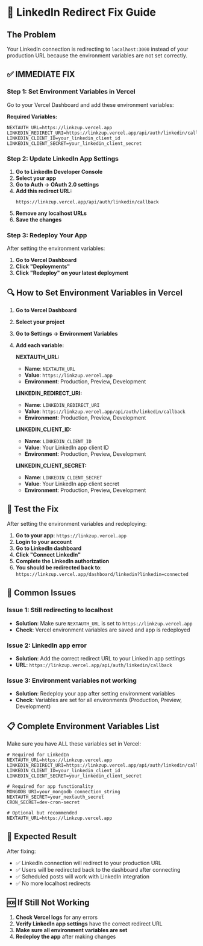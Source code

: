 # 🔧 LinkedIn Redirect Fix Guide

## The Problem
Your LinkedIn connection is redirecting to `localhost:3000` instead of your production URL because the environment variables are not set correctly.

## ✅ IMMEDIATE FIX

### Step 1: Set Environment Variables in Vercel

Go to your Vercel Dashboard and add these environment variables:

**Required Variables:**
```env
NEXTAUTH_URL=https://linkzup.vercel.app
LINKEDIN_REDIRECT_URI=https://linkzup.vercel.app/api/auth/linkedin/callback
LINKEDIN_CLIENT_ID=your_linkedin_client_id
LINKEDIN_CLIENT_SECRET=your_linkedin_client_secret
```

### Step 2: Update LinkedIn App Settings

1. **Go to LinkedIn Developer Console**
2. **Select your app**
3. **Go to Auth → OAuth 2.0 settings**
4. **Add this redirect URL:**
   ```
   https://linkzup.vercel.app/api/auth/linkedin/callback
   ```
5. **Remove any localhost URLs**
6. **Save the changes**

### Step 3: Redeploy Your App

After setting the environment variables:
1. **Go to Vercel Dashboard**
2. **Click "Deployments"**
3. **Click "Redeploy" on your latest deployment**

## 🔍 How to Set Environment Variables in Vercel

1. **Go to Vercel Dashboard**
2. **Select your project**
3. **Go to Settings → Environment Variables**
4. **Add each variable:**

   **NEXTAUTH_URL:**
   - **Name**: `NEXTAUTH_URL`
   - **Value**: `https://linkzup.vercel.app`
   - **Environment**: Production, Preview, Development

   **LINKEDIN_REDIRECT_URI:**
   - **Name**: `LINKEDIN_REDIRECT_URI`
   - **Value**: `https://linkzup.vercel.app/api/auth/linkedin/callback`
   - **Environment**: Production, Preview, Development

   **LINKEDIN_CLIENT_ID:**
   - **Name**: `LINKEDIN_CLIENT_ID`
   - **Value**: Your LinkedIn app client ID
   - **Environment**: Production, Preview, Development

   **LINKEDIN_CLIENT_SECRET:**
   - **Name**: `LINKEDIN_CLIENT_SECRET`
   - **Value**: Your LinkedIn app client secret
   - **Environment**: Production, Preview, Development

## 🧪 Test the Fix

After setting the environment variables and redeploying:

1. **Go to your app**: `https://linkzup.vercel.app`
2. **Login to your account**
3. **Go to LinkedIn dashboard**
4. **Click "Connect LinkedIn"**
5. **Complete the LinkedIn authorization**
6. **You should be redirected back to**: `https://linkzup.vercel.app/dashboard/linkedin?linkedin=connected`

## 🚨 Common Issues

### Issue 1: Still redirecting to localhost
- **Solution**: Make sure `NEXTAUTH_URL` is set to `https://linkzup.vercel.app`
- **Check**: Vercel environment variables are saved and app is redeployed

### Issue 2: LinkedIn app error
- **Solution**: Add the correct redirect URL to your LinkedIn app settings
- **URL**: `https://linkzup.vercel.app/api/auth/linkedin/callback`

### Issue 3: Environment variables not working
- **Solution**: Redeploy your app after setting environment variables
- **Check**: Variables are set for all environments (Production, Preview, Development)

## 📋 Complete Environment Variables List

Make sure you have ALL these variables set in Vercel:

```env
# Required for LinkedIn
NEXTAUTH_URL=https://linkzup.vercel.app
LINKEDIN_REDIRECT_URI=https://linkzup.vercel.app/api/auth/linkedin/callback
LINKEDIN_CLIENT_ID=your_linkedin_client_id
LINKEDIN_CLIENT_SECRET=your_linkedin_client_secret

# Required for app functionality
MONGODB_URI=your_mongodb_connection_string
NEXTAUTH_SECRET=your_nextauth_secret
CRON_SECRET=dev-cron-secret

# Optional but recommended
NEXTAUTH_URL=https://linkzup.vercel.app
```

## 🎯 Expected Result

After fixing:
- ✅ LinkedIn connection will redirect to your production URL
- ✅ Users will be redirected back to the dashboard after connecting
- ✅ Scheduled posts will work with LinkedIn integration
- ✅ No more localhost redirects

## 🆘 If Still Not Working

1. **Check Vercel logs** for any errors
2. **Verify LinkedIn app settings** have the correct redirect URL
3. **Make sure all environment variables are set**
4. **Redeploy the app** after making changes

